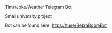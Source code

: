 Time/Joke/Weather Telegram Bot

Small university project 

Bot can be found here: https://t.me/BebraBobreBot
